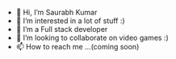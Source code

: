 - 👋 Hi, I’m Saurabh Kumar
- 👀 I’m interested in a lot of stuff :)
- 🌱 I’m a Full stack developer
- 💞️ I’m looking to collaborate on video games :)
- 📫 How to reach me ...(coming soon)

<!---
saurabhkr17/saurabhkr17 is a ✨ special ✨ repository because its `README.md` (this file) appears on your GitHub profile.
You can click the Preview link to take a look at your changes.
--->
